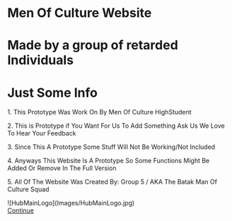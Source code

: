 # Men Of Culture Website
# Made by a group of retarded Individuals
<h1> Just Some Info</h1>
 
 <p>1. This Prototype Was Work On By Men Of Culture HighStudent</p>
<p>2. This is Prototype if You Want For Us To Add Something Ask Us We Love To Hear Your Feedback</p>
<p> 3. Since This A Prototype Some Stuff Will Not Be Working/Not Included</p>
<p> 4. Anyways This Website Is A Prototype So Some Functions Might Be Added Or Remove In The Full Version</p>
<p>5. All Of The Website Was Created By: Group 5 / AKA The Batak Man Of Culture Squad </p>
<div>![HubMainLogo](Images/HubMainLogo.jpg)</div>
<div><a href="#" class=".approve" onclick="location.href='NewMainHub.html'">Continue</a></div>
